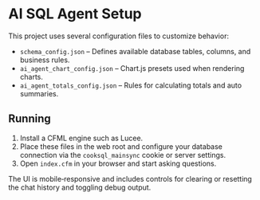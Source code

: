 # AI SQL Agent Setup

This project uses several configuration files to customize behavior:

- `schema_config.json` – Defines available database tables, columns, and business rules.
- `ai_agent_chart_config.json` – Chart.js presets used when rendering charts.
- `ai_agent_totals_config.json` – Rules for calculating totals and auto summaries.

## Running
1. Install a CFML engine such as Lucee.
2. Place these files in the web root and configure your database connection via the `cooksql_mainsync` cookie or server settings.
3. Open `index.cfm` in your browser and start asking questions.

The UI is mobile‑responsive and includes controls for clearing or resetting the chat history and toggling debug output.

